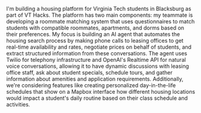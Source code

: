 I'm building a housing platform for Virginia Tech students in Blacksburg as part of VT Hacks. The platform has two main components: my teammate is developing a roommate matching system that uses questionnaires to match students with compatible roommates, apartments, and dorms based on their preferences. My focus is building an AI agent that automates the housing search process by making phone calls to leasing offices to get real-time availability and rates, negotiate prices on behalf of students, and extract structured information from these conversations. The agent uses Twilio for telephony infrastructure and OpenAI's Realtime API for natural voice conversations, allowing it to have dynamic discussions with leasing office staff, ask about student specials, schedule tours, and gather information about amenities and application requirements. Additionally, we're considering features like creating personalized day-in-the-life schedules that show on a Mapbox interface how different housing locations would impact a student's daily routine based on their class schedule and activities.